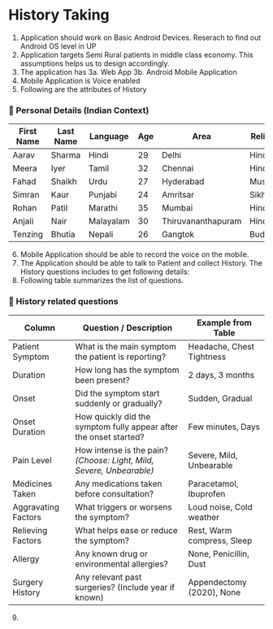 # History Taking
1. Application should work on Basic Android Devices. Reserach to find out Android OS level in UP
2. Application targets Semi Rural patients in middle class economy. This assumptions helps us to design accordingly.
3. The application has 3a. Web App 3b. Android Mobile Application
4. Mobile Application is Voice enabled
5. Following are the attributes of History
### 🧾 Personal Details (Indian Context)

| First Name | Last Name   | Language     | Age | Area               | Religion   | Sex    |
|------------|-------------|--------------|-----|--------------------|------------|--------|
| Aarav      | Sharma      | Hindi        | 29  | Delhi              | Hindu      | Male   |
| Meera      | Iyer        | Tamil        | 32  | Chennai            | Hindu      | Female |
| Fahad      | Shaikh      | Urdu         | 27  | Hyderabad          | Muslim     | Male   |
| Simran     | Kaur        | Punjabi      | 24  | Amritsar           | Sikh       | Female |
| Rohan      | Patil       | Marathi      | 35  | Mumbai             | Hindu      | Male   |
| Anjali     | Nair        | Malayalam    | 30  | Thiruvananthapuram | Hindu      | Female |
| Tenzing    | Bhutia      | Nepali       | 26  | Gangtok            | Buddhist   | Male   |

6.  Mobile Application should be able to record the voice on the mobile.
7.  The Application should be able to talk to Patient and collect History. The History questions includes to get following details:
8.  Following table summarizes the list of questions.
### 🧾 History related questions
| Column              | Question / Description                                                   | Example from Table              |
|---------------------|---------------------------------------------------------------------------|----------------------------------|
| Patient Symptom     | What is the main symptom the patient is reporting?                        | Headache, Chest Tightness        |
| Duration            | How long has the symptom been present?                                    | 2 days, 3 months                 |
| Onset               | Did the symptom start suddenly or gradually?                              | Sudden, Gradual                  |
| Onset Duration      | How quickly did the symptom fully appear after the onset started?         | Few minutes, Days               |
| Pain Level          | How intense is the pain? *(Choose: Light, Mild, Severe, Unbearable)*      | Severe, Mild, Unbearable         |
| Medicines Taken     | Any medications taken before consultation?                                | Paracetamol, Ibuprofen           |
| Aggravating Factors | What triggers or worsens the symptom?                                     | Loud noise, Cold weather         |
| Relieving Factors   | What helps ease or reduce the symptom?                                    | Rest, Warm compress, Sleep       |
| Allergy             | Any known drug or environmental allergies?                                | None, Penicillin, Dust           |
| Surgery History     | Any relevant past surgeries? (Include year if known)                      | Appendectomy (2020), None        |

9.  
